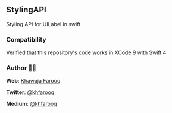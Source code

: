 ## StylingAPI
Styling API for UILabel in swift

### Compatibility
Verified that this repository's code works in XCode 9 with Swift 4

### Author 🙏🏻
**Web**: [Khawaja Farooq](http://khawajafarooq.github.io)

**Twitter**: [@khfarooq](https://twitter.com/khfarooq)

**Medium**: [@khfarooq](https://medium.com/@khfarooq)
